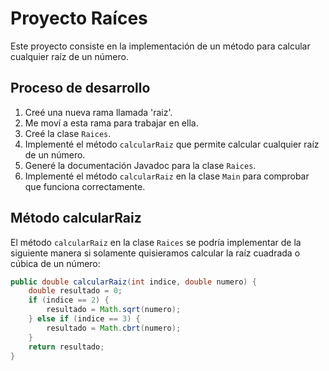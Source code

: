 # Proyecto Raíces

Este proyecto consiste en la implementación de un método para calcular cualquier raíz de un número.

## Proceso de desarrollo

1. Creé una nueva rama llamada 'raiz'.
2. Me moví a esta rama para trabajar en ella.
3. Creé la clase `Raices`.
4. Implementé el método `calcularRaiz` que permite calcular cualquier raíz de un número.
5. Generé la documentación Javadoc para la clase `Raices`.
6. Implementé el método `calcularRaiz` en la clase `Main` para comprobar que funciona correctamente.

## Método calcularRaiz

El método `calcularRaiz` en la clase `Raices` se podría implementar de la siguiente manera si solamente quisieramos calcular la raíz cuadrada o cúbica de un número:

```java
public double calcularRaiz(int indice, double numero) {
    double resultado = 0;
    if (indice == 2) {
        resultado = Math.sqrt(numero);
    } else if (indice == 3) {
        resultado = Math.cbrt(numero);
    }
    return resultado;
}